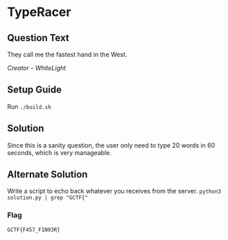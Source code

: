 # TypeRacer

## Question Text

They call me the fastest hand in the West.

*Creator - WhiteLight*

## Setup Guide
Run `./build.sh`

## Solution

Since this is a sanity question, the user only need to type 20 words in 60 seconds, which is very manageable.

## Alternate Solution

Write a script to echo back whatever you receives from the server.
`python3 solution.py | grep "GCTF{"`

### Flag
`GCTF{F457_F1N93R}`